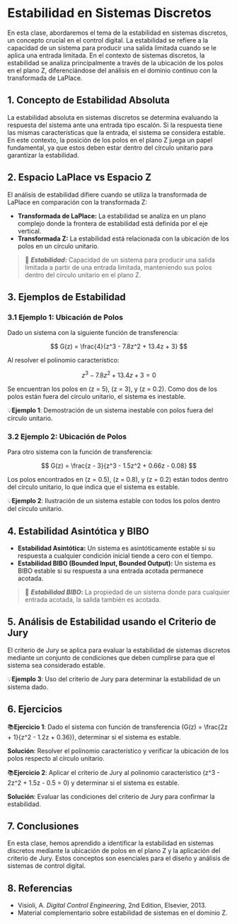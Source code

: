 # Estabilidad en Sistemas Discretos

En esta clase, abordaremos el tema de la estabilidad en sistemas discretos, un concepto crucial en el control digital. La estabilidad se refiere a la capacidad de un sistema para producir una salida limitada cuando se le aplica una entrada limitada. En el contexto de sistemas discretos, la estabilidad se analiza principalmente a través de la ubicación de los polos en el plano Z, diferenciándose del análisis en el dominio continuo con la transformada de LaPlace.

## 1. Concepto de Estabilidad Absoluta

La estabilidad absoluta en sistemas discretos se determina evaluando la respuesta del sistema ante una entrada tipo escalón. Si la respuesta tiene las mismas características que la entrada, el sistema se considera estable. En este contexto, la posición de los polos en el plano Z juega un papel fundamental, ya que estos deben estar dentro del círculo unitario para garantizar la estabilidad.

## 2. Espacio LaPlace vs Espacio Z

El análisis de estabilidad difiere cuando se utiliza la transformada de LaPlace en comparación con la transformada Z:

- **Transformada de LaPlace:** La estabilidad se analiza en un plano complejo donde la frontera de estabilidad está definida por el eje vertical.
- **Transformada Z:** La estabilidad está relacionada con la ubicación de los polos en un círculo unitario.

> 🔑 **_Estabilidad_:** Capacidad de un sistema para producir una salida limitada a partir de una entrada limitada, manteniendo sus polos dentro del círculo unitario en el plano Z.

## 3. Ejemplos de Estabilidad

### 3.1 Ejemplo 1: Ubicación de Polos

Dado un sistema con la siguiente función de transferencia:

$$ G(z) = \frac{4}{z^3 - 7.8z^2 + 13.4z + 3} $$

Al resolver el polinomio característico:

$$ z^3 - 7.8z^2 + 13.4z + 3 = 0 $$

Se encuentran los polos en \(z = 5\), \(z = 3\), y \(z = 0.2\). Como dos de los polos están fuera del círculo unitario, el sistema es inestable.

💡**Ejemplo 1**: Demostración de un sistema inestable con polos fuera del círculo unitario.

### 3.2 Ejemplo 2: Ubicación de Polos

Para otro sistema con la función de transferencia:

$$ G(z) = \frac{z - 3}{z^3 - 1.5z^2 + 0.66z - 0.08} $$

Los polos encontrados en \(z = 0.5\), \(z = 0.8\), y \(z = 0.2\) están todos dentro del círculo unitario, lo que indica que el sistema es estable.

💡**Ejemplo 2**: Ilustración de un sistema estable con todos los polos dentro del círculo unitario.

## 4. Estabilidad Asintótica y BIBO

- **Estabilidad Asintótica:** Un sistema es asintóticamente estable si su respuesta a cualquier condición inicial tiende a cero con el tiempo.
- **Estabilidad BIBO (Bounded Input, Bounded Output):** Un sistema es BIBO estable si su respuesta a una entrada acotada permanece acotada.

> 🔑 **_Estabilidad BIBO_:** La propiedad de un sistema donde para cualquier entrada acotada, la salida también es acotada.

## 5. Análisis de Estabilidad usando el Criterio de Jury

El criterio de Jury se aplica para evaluar la estabilidad de sistemas discretos mediante un conjunto de condiciones que deben cumplirse para que el sistema sea considerado estable.

💡**Ejemplo 3**: Uso del criterio de Jury para determinar la estabilidad de un sistema dado.

## 6. Ejercicios

📚**Ejercicio 1**: Dado el sistema con función de transferencia \(G(z) = \frac{2z + 1}{z^2 - 1.2z + 0.36}\), determinar si el sistema es estable.

**Solución**: Resolver el polinomio característico y verificar la ubicación de los polos respecto al círculo unitario.

📚**Ejercicio 2**: Aplicar el criterio de Jury al polinomio característico \(z^3 - 2z^2 + 1.5z - 0.5 = 0\) y determinar si el sistema es estable.

**Solución**: Evaluar las condiciones del criterio de Jury para confirmar la estabilidad.

## 7. Conclusiones

En esta clase, hemos aprendido a identificar la estabilidad en sistemas discretos mediante la ubicación de polos en el plano Z y la aplicación del criterio de Jury. Estos conceptos son esenciales para el diseño y análisis de sistemas de control digital.

## 8. Referencias

- Visioli, A. *Digital Control Engineering*, 2nd Edition, Elsevier, 2013.
- Material complementario sobre estabilidad de sistemas en el dominio Z.